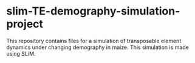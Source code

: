 # slim-TE-demography-simulation-project

This repository contains files for a simulation of transposable element dynamics under changing demography in maize.
This simulation is made using SLiM.
